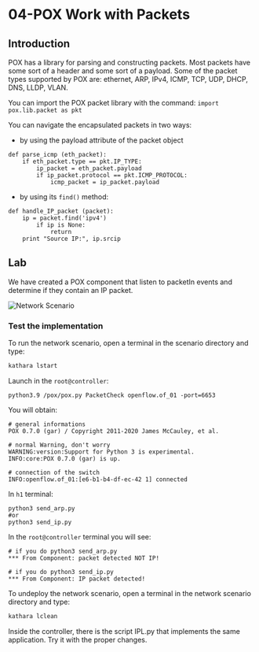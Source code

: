 # 04-POX Work with Packets

## Introduction
POX has a library for parsing and constructing packets. 
Most packets have some sort of a header and some sort of a payload.
Some of the packet types supported by POX are: ethernet, ARP, IPv4, ICMP, TCP, UDP, DHCP, DNS, LLDP, VLAN.

You can import the POX packet library with the command:
```import pox.lib.packet as pkt```

You can navigate the encapsulated packets in two ways:
* by using the payload attribute of the packet object
```
def parse_icmp (eth_packet):
    if eth_packet.type == pkt.IP_TYPE:
        ip_packet = eth_packet.payload
        if ip_packet.protocol == pkt.ICMP_PROTOCOL:
            icmp_packet = ip_packet.payload
```

* by using its `find()` method:
```
def handle_IP_packet (packet):
    ip = packet.find('ipv4')
        if ip is None:
            return
    print "Source IP:", ip.srcip
```

## Lab

We have created a POX component that listen to packetIn events and determine if they contain an IP packet.

![Network Scenario](../images/image1.png)


### Test the implementation

To run the network scenario, open a terminal in the scenario directory and type:
```bash
kathara lstart 
```

Launch in the `root@controller`:
```
python3.9 /pox/pox.py PacketCheck openflow.of_01 -port=6653
```

You will obtain: 
```
# general informations
POX 0.7.0 (gar) / Copyright 2011-2020 James McCauley, et al.

# normal Warning, don't worry
WARNING:version:Support for Python 3 is experimental.
INFO:core:POX 0.7.0 (gar) is up.

# connection of the switch
INFO:openflow.of_01:[e6-b1-b4-df-ec-42 1] connected
```

In `h1` terminal:
```
python3 send_arp.py 
#or
python3 send_ip.py 
```

In the `root@controller` terminal you will see:
```
# if you do python3 send_arp.py 
*** From Component: packet detected NOT IP!

# if you do python3 send_ip.py 
*** From Component: IP packet detected!
```

To undeploy the network scenario, open a terminal in the network scenario directory and type:
```bash
kathara lclean
```

Inside the controller, there is the script IPL.py that implements the same application. Try it with the proper changes.
